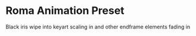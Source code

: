 # Roma Animation Preset

Black iris wipe into keyart scaling in and other endframe elements fading in
